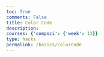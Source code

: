 ```yaml
---
toc: True
comments: False
title: Color Code
description: 
courses: {'compsci': {'week': 13}}
type: hacks
permalink: /basics/colorcode
---
```


<head>
    <title>RGB Color Selector</title>
    <style>
        .button-container {
            display: flex;
            justify-content: center;
            margin-top: 20px;
        }
        .button-container button {
            height: 40px;
            margin: 5px;
        }
        #color-display {
            width: 200px;
            height: 200px;
            margin-top: 20px;
            border: 1px solid black;
        }

    </style>
    <script>
        function updateColor() {
            var red = parseInt(document.getElementById('red').value, 2);
            var green = parseInt(document.getElementById('green').value, 2);
            var blue = parseInt(document.getElementById('blue').value, 2);

            var colorDisplay = document.getElementById('color-display');
            colorDisplay.style.backgroundColor = `rgb(${red}, ${green}, ${blue})`;
        }

        function setBinaryValue(buttonId) {
            var button = document.getElementById(buttonId);
            if (button.innerHTML === "0") {
                button.innerHTML = "1";
            } else {
                button.innerHTML = "0";
            }
            updateBinaryValue();
            updateColor();
        }

        function updateBinaryValue() {
            var redBinary = "";
            var greenBinary = "";
            var blueBinary = "";

            for (var i = 0; i < 8; i++) {
                redBinary += document.getElementById('r' + i).innerHTML;
                greenBinary += document.getElementById('g' + i).innerHTML;
                blueBinary += document.getElementById('b' + i).innerHTML;
            }

            document.getElementById('red').value = redBinary;
            document.getElementById('green').value = greenBinary;
            document.getElementById('blue').value = blueBinary;
        }
    </script>

</head>
<body>
    <h1>RGB Color Selector</h1>
    <div class="button-container">
        <h3>Red</h3>
        <div id="red-buttons">
            <!-- Red Binary Buttons -->
            <!-- Assigning IDs r0, r1, ..., r7 to these buttons -->
            <button class="button" id="r0" onclick="setBinaryValue('r0')">0</button>
            <button class="button" id="r1" onclick="setBinaryValue('r1')">0</button>
            <button class="button" id="r2" onclick="setBinaryValue('r2')">0</button>
            <button class="button" id="r3" onclick="setBinaryValue('r3')">0</button>
            <button class="button" id="r4" onclick="setBinaryValue('r4')">0</button>
            <button class="button" id="r5" onclick="setBinaryValue('r5')">0</button>
            <button class="button" id="r6" onclick="setBinaryValue('r6')">0</button>
            <button class="button" id="r7" onclick="setBinaryValue('r7')">0</button>
        </div>
    </div>
    <div class="button-container">
        <h3>Green</h3>
        <div id="green-buttons">
            <!-- Green Binary Buttons -->
            <!-- Assigning IDs g0, g1, ..., g7 to these buttons -->
            <button class="button" id="g0" onclick="setBinaryValue('g0')">0</button>
            <button class="button" id="g1" onclick="setBinaryValue('g1')">0</button>
            <button class="button" id="g2" onclick="setBinaryValue('g2')">0</button>
            <button class="button" id="g3" onclick="setBinaryValue('g3')">0</button>
            <button class="button" id="g4" onclick="setBinaryValue('g4')">0</button>
            <button class="button" id="g5" onclick="setBinaryValue('g5')">0</button>
            <button class="button" id="g6" onclick="setBinaryValue('g6')">0</button>
            <button class="button" id="g7" onclick="setBinaryValue('g7')">0</button>
        </div>
    </div>
    <div class="button-container">
        <h3>Blue</h3>
        <div id="blue-buttons">
            <!-- Blue Binary Buttons -->
            <!-- Assigning IDs b0, b1, ..., b7 to these buttons -->
            <button class="button" id="b0" onclick="setBinaryValue('b0')">0</button>
            <button class="button" id="b1" onclick="setBinaryValue('b1')">0</button>
            <button class="button" id="b2" onclick="setBinaryValue('b2')">0</button>
            <button class="button" id="b3" onclick="setBinaryValue('b3')">0</button>
            <button class="button" id="b4" onclick="setBinaryValue('b4')">0</button>
            <button class="button" id="b5" onclick="setBinaryValue('b5')">0</button>
            <button class="button" id="b6" onclick="setBinaryValue('b6')">0</button>
            <button class="button" id="b7" onclick="setBinaryValue('b7')">0</button>
        </div>
    </div>
    <!-- Displaying the color based on the selected RGB values -->
    <div class="color-result" id="color-display"></div>
    <!-- Hidden input fields to store binary values -->
    <input type="hidden" id="red" value="00000000">
    <input type="hidden" id="green" value="00000000">
    <input type="hidden" id="blue" value="00000000">
</body>



